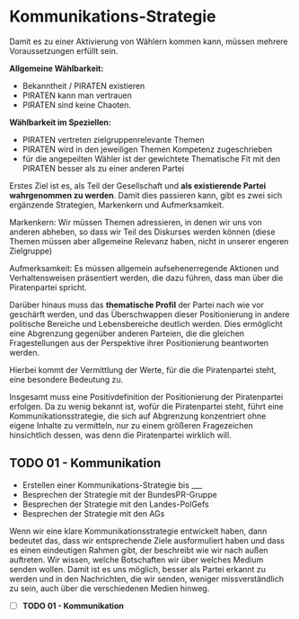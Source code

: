 # Kommunikations-Strategie

Damit es zu einer Aktivierung von Wählern kommen kann, müssen mehrere Voraussetzungen erfüllt sein.

**Allgemeine Wählbarkeit:**

* Bekanntheit / PIRATEN existieren
* PIRATEN kann man vertrauen
* PIRATEN sind keine Chaoten.

**Wählbarkeit im Speziellen:**

* PIRATEN vertreten zielgruppenrelevante Themen
* PIRATEN wird in den jeweiligen Themen Kompetenz zugeschrieben
* für die angepeilten Wähler ist der gewichtete Thematische Fit mit den PIRATEN besser als zu einer anderen Partei

Erstes Ziel ist es, als Teil der Gesellschaft und **als existierende Partei wahrgenommen zu werden**. Damit dies passieren kann, gibt es zwei sich ergänzende Strategien, Markenkern und Aufmerksamkeit.

Markenkern: Wir müssen Themen adressieren, in denen wir uns von anderen abheben, so dass wir Teil des Diskurses werden können \(diese Themen müssen aber allgemeine Relevanz haben, nicht in unserer engeren Zielgruppe\)

Aufmerksamkeit: Es müssen allgemein aufsehenerregende Aktionen und Verhaltensweisen präsentiert werden, die dazu führen, dass man über die Piratenpartei spricht.

Darüber hinaus muss das **thematische Profil** der Partei nach wie vor geschärft werden, und das Überschwappen dieser Positionierung in andere politische Bereiche und Lebensbereiche deutlich werden. Dies ermöglicht eine Abgrenzung gegenüber anderen Parteien, die die gleichen Fragestellungen aus der Perspektive ihrer Positionierung beantworten werden.

Hierbei kommt der Vermittlung der Werte, für die die Piratenpartei steht, eine besondere Bedeutung zu.

Insgesamt muss eine Positivdefinition der Positionierung der Piratenpartei erfolgen. Da zu wenig bekannt ist, wofür die Piratenpartei steht, führt eine Kommunikationsstrategie, die sich auf Abgrenzung konzentriert ohne eigene Inhalte zu vermitteln, nur zu einem größeren Fragezeichen hinsichtlich dessen, was denn die Piratenpartei wirklich will.

## TODO 01 - Kommunikation

* Erstellen einer Kommunikations-Strategie bis \_\_\_
* Besprechen der Strategie mit der BundesPR-Gruppe
* Besprechen der Strategie mit den Landes-PolGefs
* Besprechen der Strategie mit den AGs

Wenn wir eine klare Kommunikationsstrategie entwickelt haben, dann bedeutet das, dass wir entsprechende Ziele ausformuliert haben und dass es einen eindeutigen Rahmen gibt, der beschreibt wie wir nach außen auftreten. Wir wissen, welche Botschaften wir über welches Medium senden wollen. Damit ist es uns möglich, besser als Partei erkannt zu werden und in den Nachrichten, die wir senden, weniger missverständlich zu sein, auch über die verschiedenen Medien hinweg.

* [ ] **TODO 01 - Kommunikation**

